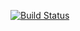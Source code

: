 [![Build Status](https://cloud.drone.io/api/badges/rk134/ThreadripperDroneCI/status.svg)](https://cloud.drone.io/rk134/ThreadripperDroneCI)
